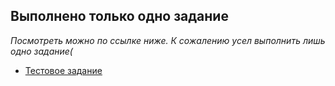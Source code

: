 ## Выполнено только одно задание

_Посмотреть можно по ссылке ниже. К сожалению усел выполнить лишь одно задание(_

- [Тестовое задание](https://jkrass210.github.io/ProfIT/)

